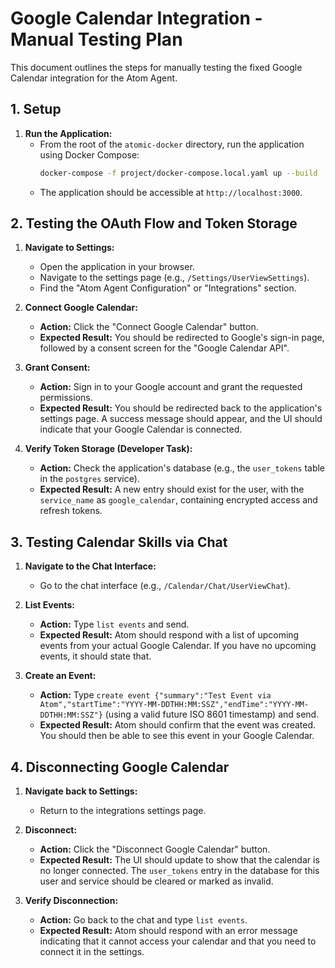 # Google Calendar Integration - Manual Testing Plan

This document outlines the steps for manually testing the fixed Google Calendar integration for the Atom Agent.

## 1. Setup

1.  **Run the Application:**
    *   From the root of the `atomic-docker` directory, run the application using Docker Compose:
        ```bash
        docker-compose -f project/docker-compose.local.yaml up --build
        ```
    *   The application should be accessible at `http://localhost:3000`.

## 2. Testing the OAuth Flow and Token Storage

1.  **Navigate to Settings:**
    *   Open the application in your browser.
    *   Navigate to the settings page (e.g., `/Settings/UserViewSettings`).
    *   Find the "Atom Agent Configuration" or "Integrations" section.

2.  **Connect Google Calendar:**
    *   **Action:** Click the "Connect Google Calendar" button.
    *   **Expected Result:** You should be redirected to Google's sign-in page, followed by a consent screen for the "Google Calendar API".

3.  **Grant Consent:**
    *   **Action:** Sign in to your Google account and grant the requested permissions.
    *   **Expected Result:** You should be redirected back to the application's settings page. A success message should appear, and the UI should indicate that your Google Calendar is connected.

4.  **Verify Token Storage (Developer Task):**
    *   **Action:** Check the application's database (e.g., the `user_tokens` table in the `postgres` service).
    *   **Expected Result:** A new entry should exist for the user, with the `service_name` as `google_calendar`, containing encrypted access and refresh tokens.

## 3. Testing Calendar Skills via Chat

1.  **Navigate to the Chat Interface:**
    *   Go to the chat interface (e.g., `/Calendar/Chat/UserViewChat`).

2.  **List Events:**
    *   **Action:** Type `list events` and send.
    *   **Expected Result:** Atom should respond with a list of upcoming events from your actual Google Calendar. If you have no upcoming events, it should state that.

3.  **Create an Event:**
    *   **Action:** Type `create event {"summary":"Test Event via Atom","startTime":"YYYY-MM-DDTHH:MM:SSZ","endTime":"YYYY-MM-DDTHH:MM:SSZ"}` (using a valid future ISO 8601 timestamp) and send.
    *   **Expected Result:** Atom should confirm that the event was created. You should then be able to see this event in your Google Calendar.

## 4. Disconnecting Google Calendar

1.  **Navigate back to Settings:**
    *   Return to the integrations settings page.

2.  **Disconnect:**
    *   **Action:** Click the "Disconnect Google Calendar" button.
    *   **Expected Result:** The UI should update to show that the calendar is no longer connected. The `user_tokens` entry in the database for this user and service should be cleared or marked as invalid.

3.  **Verify Disconnection:**
    *   **Action:** Go back to the chat and type `list events`.
    *   **Expected Result:** Atom should respond with an error message indicating that it cannot access your calendar and that you need to connect it in the settings.
